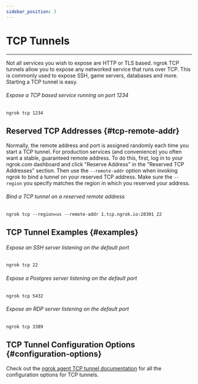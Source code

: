 ```yaml
---
sidebar_position: 3
---
```


# TCP Tunnels
--------------------

Not all services you wish to expose are HTTP or TLS based. ngrok TCP tunnels allow you to expose any networked service that runs over TCP. This is commonly used to expose SSH, game servers, databases and more. Starting a TCP tunnel is easy.

###### Expose a TCP based service running on port 1234

    ngrok tcp 1234

## Reserved TCP Addresses {#tcp-remote-addr}

Normally, the remote address and port is assigned randomly each time you start a TCP tunnel. For production services (and convenience) you often want a stable, guaranteed remote address. To do this, first, log in to your ngrok.com dashboard and click "Reserve Address" in the "Reserved TCP Addresses" section. Then use the `--remote-addr` option when invoking ngrok to bind a tunnel on your reserved TCP address. Make sure the `--region` you specify matches the region in which you reserved your address.

###### Bind a TCP tunnel on a reserved remote address

    ngrok tcp --region=us --remote-addr 1.tcp.ngrok.io:20301 22

## TCP Tunnel Examples {#examples}

###### Expose an SSH server listening on the default port

    ngrok tcp 22

###### Expose a Postgres server listening on the default port

    ngrok tcp 5432

###### Expose an RDP server listening on the default port

    ngrok tcp 3389

## TCP Tunnel Configuration Options {#configuration-options}

Check out the [ngrok agent TCP tunnel documentation](/ngrok-agent/ngrok#ngrok-tcp) for all the configuration options for TCP tunnels.
